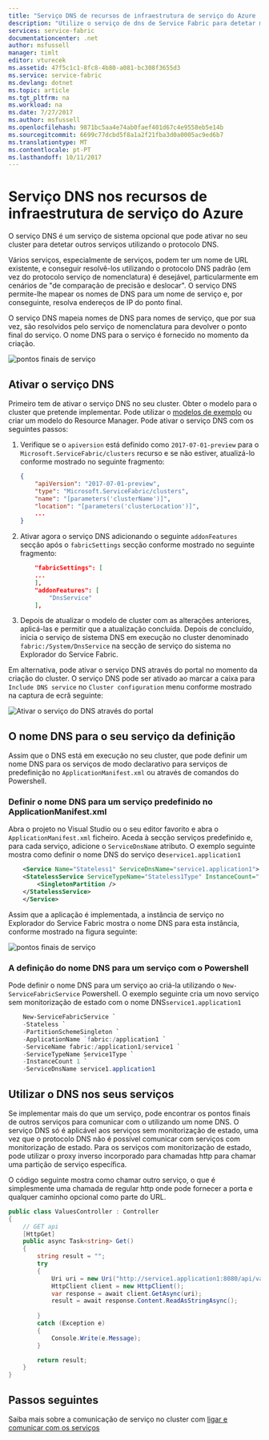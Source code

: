 ```yaml
---
title: "Serviço DNS de recursos de infraestrutura de serviço do Azure | Microsoft Docs"
description: "Utilize o serviço de dns de Service Fabric para detetar micro-serviços a partir de dentro do cluster."
services: service-fabric
documentationcenter: .net
author: msfussell
manager: timlt
editor: vturecek
ms.assetid: 47f5c1c1-8fc8-4b80-a081-bc308f3655d3
ms.service: service-fabric
ms.devlang: dotnet
ms.topic: article
ms.tgt_pltfrm: na
ms.workload: na
ms.date: 7/27/2017
ms.author: msfussell
ms.openlocfilehash: 9871bc5aa4e74ab0faef401d67c4e9558eb5e14b
ms.sourcegitcommit: 6699c77dcbd5f8a1a2f21fba3d0a0005ac9ed6b7
ms.translationtype: MT
ms.contentlocale: pt-PT
ms.lasthandoff: 10/11/2017
---
```

# <a name="dns-service-in-azure-service-fabric"></a>Serviço DNS nos recursos de infraestrutura de serviço do Azure
O serviço DNS é um serviço de sistema opcional que pode ativar no seu cluster para detetar outros serviços utilizando o protocolo DNS.

Vários serviços, especialmente de serviços, podem ter um nome de URL existente, e conseguir resolvê-los utilizando o protocolo DNS padrão (em vez do protocolo serviço de nomenclatura) é desejável, particularmente em cenários de "de comparação de precisão e deslocar". O serviço DNS permite-lhe mapear os nomes de DNS para um nome de serviço e, por conseguinte, resolva endereços de IP do ponto final. 

O serviço DNS mapeia nomes de DNS para nomes de serviço, que por sua vez, são resolvidos pelo serviço de nomenclatura para devolver o ponto final do serviço. O nome DNS para o serviço é fornecido no momento da criação. 

![pontos finais de serviço][0]

## <a name="enabling-the-dns-service"></a>Ativar o serviço DNS
Primeiro tem de ativar o serviço DNS no seu cluster. Obter o modelo para o cluster que pretende implementar. Pode utilizar o [modelos de exemplo](https://github.com/Azure/azure-quickstart-templates/tree/master/service-fabric-secure-cluster-5-node-1-nodetype) ou criar um modelo do Resource Manager. Pode ativar o serviço DNS com os seguintes passos:

1. Verifique se o `apiversion` está definido como `2017-07-01-preview` para o `Microsoft.ServiceFabric/clusters` recurso e se não estiver, atualizá-lo conforme mostrado no seguinte fragmento:

    ```json
    {
        "apiVersion": "2017-07-01-preview",
        "type": "Microsoft.ServiceFabric/clusters",
        "name": "[parameters('clusterName')]",
        "location": "[parameters('clusterLocation')]",
        ...
    }
    ```

2. Ativar agora o serviço DNS adicionando o seguinte `addonFeatures` secção após o `fabricSettings` secção conforme mostrado no seguinte fragmento: 

    ```json
        "fabricSettings": [
        ...      
        ],
        "addonFeatures": [
            "DnsService"
        ],
    ```

3. Depois de atualizar o modelo de cluster com as alterações anteriores, aplicá-las e permitir que a atualização concluída. Depois de concluído, inicia o serviço de sistema DNS em execução no cluster denominado `fabric:/System/DnsService` na secção de serviço do sistema no Explorador do Service Fabric. 

Em alternativa, pode ativar o serviço DNS através do portal no momento da criação do cluster. O serviço DNS pode ser ativado ao marcar a caixa para `Include DNS service` no `Cluster configuration` menu conforme mostrado na captura de ecrã seguinte:

![Ativar o serviço do DNS através do portal][2]


## <a name="setting-the-dns-name-for-your-service"></a>O nome DNS para o seu serviço da definição
Assim que o DNS está em execução no seu cluster, que pode definir um nome DNS para os serviços de modo declarativo para serviços de predefinição no `ApplicationManifest.xml` ou através de comandos do Powershell.

### <a name="setting-the-dns-name-for-a-default-service-in-the-applicationmanifestxml"></a>Definir o nome DNS para um serviço predefinido no ApplicationManifest.xml
Abra o projeto no Visual Studio ou o seu editor favorito e abra o `ApplicationManifest.xml` ficheiro. Aceda à secção serviços predefinido e, para cada serviço, adicione o `ServiceDnsName` atributo. O exemplo seguinte mostra como definir o nome DNS do serviço de`service1.application1`

```xml
    <Service Name="Stateless1" ServiceDnsName="service1.application1">
    <StatelessService ServiceTypeName="Stateless1Type" InstanceCount="[Stateless1_InstanceCount]">
        <SingletonPartition />
    </StatelessService>
    </Service>
```
Assim que a aplicação é implementada, a instância de serviço no Explorador do Service Fabric mostra o nome DNS para esta instância, conforme mostrado na figura seguinte: 

![pontos finais de serviço][1]

### <a name="setting-the-dns-name-for-a-service-using-powershell"></a>A definição do nome DNS para um serviço com o Powershell
Pode definir o nome DNS para um serviço ao criá-la utilizando o `New-ServiceFabricService` Powershell. O exemplo seguinte cria um novo serviço sem monitorização de estado com o nome DNS`service1.application1`

```powershell
    New-ServiceFabricService `
    -Stateless `
    -PartitionSchemeSingleton `
    -ApplicationName `fabric:/application1 `
    -ServiceName fabric:/application1/service1 `
    -ServiceTypeName Service1Type `
    -InstanceCount 1 `
    -ServiceDnsName service1.application1
```

## <a name="using-dns-in-your-services"></a>Utilizar o DNS nos seus serviços
Se implementar mais do que um serviço, pode encontrar os pontos finais de outros serviços para comunicar com o utilizando um nome DNS. O serviço DNS só é aplicável aos serviços sem monitorização de estado, uma vez que o protocolo DNS não é possível comunicar com serviços com monitorização de estado. Para os serviços com monitorização de estado, pode utilizar o proxy inverso incorporado para chamadas http para chamar uma partição de serviço específica.

O código seguinte mostra como chamar outro serviço, o que é simplesmente uma chamada de regular http onde pode fornecer a porta e qualquer caminho opcional como parte do URL.

```csharp
public class ValuesController : Controller
{
    // GET api
    [HttpGet]
    public async Task<string> Get()
    {
        string result = "";
        try
        {
            Uri uri = new Uri("http://service1.application1:8080/api/values");
            HttpClient client = new HttpClient();
            var response = await client.GetAsync(uri);
            result = await response.Content.ReadAsStringAsync();
            
        }
        catch (Exception e)
        {
            Console.Write(e.Message);
        }

        return result;
    }
}
```

## <a name="next-steps"></a>Passos seguintes
Saiba mais sobre a comunicação de serviço no cluster com [ligar e comunicar com os serviços](service-fabric-connect-and-communicate-with-services.md)

[0]: ./media/service-fabric-connect-and-communicate-with-services/dns.png
[1]: ./media/service-fabric-dnsservice/servicefabric-explorer-dns.PNG
[2]: ./media/service-fabric-dnsservice/DNSService.PNG
